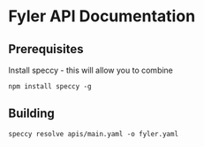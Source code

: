 # Fyler API Documentation #

## Prerequisites ##

Install speccy - this will allow you to combine 

    npm install speccy -g

## Building ##

    speccy resolve apis/main.yaml -o fyler.yaml

